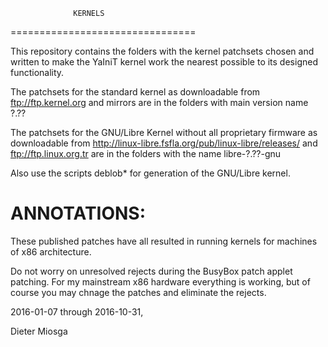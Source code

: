                   KERNELS
================================

This repository contains the folders with the
kernel patchsets chosen and written to make the 
YaIniT kernel work the nearest possible to its designed functionality.

The patchsets for the standard kernel as downloadable from 
ftp://ftp.kernel.org    and mirrors
are in the folders with main version name  ?.??

The patchsets for the GNU/Libre Kernel without all proprietary
firmware as downloadable from 
http://linux-libre.fsfla.org/pub/linux-libre/releases/     and     ftp://ftp.linux.org.tr 
are in the folders with the name libre-?.??-gnu

Also use the scripts deblob*  for generation of the GNU/Libre kernel.

ANNOTATIONS:
============

These published patches have all resulted in running kernels 
for machines of x86 architecture. 

Do not worry on unresolved rejects during the BusyBox patch applet patching. 
For my mainstream x86 hardware everything is working, but of
course you may chnage the patches and eliminate the rejects.



2016-01-07 through 2016-10-31, 

Dieter Miosga 
 
